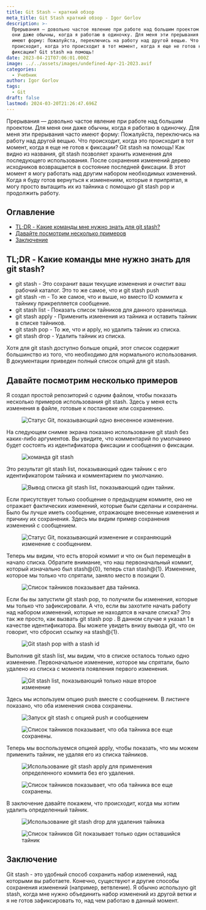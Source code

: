 ```yaml
---
title: Git Stash – краткий обзор
meta_title: Git Stash краткий обзор - Igor Gorlov
description: >-
  Прерывания — довольно частое явление при работе над большим проектом. Для меня
  они даже обычны, когда я работаю в одиночку. Для меня эти прерывания часто
  имеют форму: Пожалуйста, переключись на работу над другой вещью. Что
  происходит, когда это происходит в тот момент, когда я еще не готов к
  фиксации? Git stash на помощь! 
date: 2023-04-21T07:06:01.000Z
image: ../../assets/images/undefined-Apr-21-2023.avif
categories:
  - Учебник
author: Igor Gorlov
tags:
  - Git
draft: false
lastmod: 2024-03-20T21:26:47.696Z
---
```


Прерывания — довольно частое явление при работе над большим проектом. Для меня они даже обычны, когда я работаю в одиночку. Для меня эти прерывания часто имеют форму: Пожалуйста, переключись на работу над другой вещью. Что происходит, когда это происходит в тот момент, когда я еще не готов к фиксации? Git stash на помощь! Как видно из названия, git stash позволяет хранить изменения для последующего использования. После сохранения изменений дерево исходников возвращается в состояние последней фиксации. В этот момент я могу работать над другим набором необходимых изменений. Когда я буду готов вернуться к изменениям, которые я припрятал, я могу просто вытащить их из тайника с помощью git stash pop и продолжить работу.

<!-- wp:rank-math/toc-block {"title":"Оглавление","headings":[{"key":"bf8ad0c5-04fc-4ab6-b0ec-ed0688b5586a","content":"TL;DR - Какие команды мне нужно знать для git stash?","level":2,"link":"#tl-dr-какие-команды-мне-нужно-знать-для-git-stash","disable":false,"isUpdated":false,"isGeneratedLink":true},{"key":"56a808a9-aae0-4ff4-a581-4168444c5f7e","content":"Давайте посмотрим несколько примеров","level":2,"link":"#давайте-посмотрим-несколько-примеров","disable":false,"isUpdated":false,"isGeneratedLink":true},{"key":"59ee3e92-1d79-4a88-985f-a18d6831bba1","content":"Заключение","level":2,"link":"#заключение","disable":false,"isUpdated":false,"isGeneratedLink":true}],"listStyle":"ul"} -->
<div class="wp-block-rank-math-toc-block" id="rank-math-toc"><h2>Оглавление</h2><nav><ul><li class=""><a href="#tl-dr-какие-команды-мне-нужно-знать-для-git-stash">TL;DR - Какие команды мне нужно знать для git stash?</a></li><li class=""><a href="#давайте-посмотрим-несколько-примеров">Давайте посмотрим несколько примеров</a></li><li class=""><a href="#заключение">Заключение</a></li></ul></nav></div>
<!-- /wp:rank-math/toc-block -->

<h2 class="wp-block-heading" id="tl-dr-какие-команды-мне-нужно-знать-для-git-stash">TL;DR - Какие команды мне нужно знать для git stash?</h2>

<!-- wp:list -->
<ul><!-- wp:list-item -->
<li>git stash - Это сохранит ваши текущие изменения и очистит ваш рабочий каталог. Это то же самое, что и git stash push</li>
<!-- /wp:list-item -->

<!-- wp:list-item -->
<li>git stash -m - То же самое, что и выше, но вместо ID коммита к тайнику прикрепляется сообщение.</li>
<!-- /wp:list-item -->

<!-- wp:list-item -->
<li>git stash list - Показать список тайников для данного хранилища.</li>
<!-- /wp:list-item -->

<!-- wp:list-item -->
<li>git stash apply - Применить изменения из тайника и оставить тайник в списке тайников.</li>
<!-- /wp:list-item -->

<!-- wp:list-item -->
<li>git stash pop - То же, что и apply, но удалить тайник из списка.</li>
<!-- /wp:list-item -->

<!-- wp:list-item -->
<li>git stash drop - Удалить тайник из списка.</li>
<!-- /wp:list-item --></ul>
<!-- /wp:list -->

Хотя для git stash доступно больше опций, этот список содержит большинство из того, что необходимо для нормального использования. В документации приведен полный список опций для git stash.

<h2 class="wp-block-heading" id="давайте-посмотрим-несколько-примеров">Давайте посмотрим несколько примеров</h2>

Я создал простой репозиторий с одним файлом, чтобы показать несколько примеров использования git stash. Здесь у меня есть изменения в файле, готовые к постановке или сохранению.

<!-- wp:image -->
<figure class="wp-block-image"><img src="https://res.cloudinary.com/practicaldev/image/fetch/s--KwuHNPNO--/c_limit%2Cf_auto%2Cfl_progressive%2Cq_auto%2Cw_800/https://dev-to-uploads.s3.amazonaws.com/uploads/articles/4xxc3xyafhy3znew7b3b.png" alt="Статус Git, показывающий одно внесенное изменение."/></figure>
<!-- /wp:image -->

На следующем снимке экрана показано использование git stash без каких-либо аргументов. Вы увидите, что комментарий по умолчанию будет состоять из идентификатора фиксации и сообщения о фиксации.

<!-- wp:image -->
<figure class="wp-block-image"><img src="https://res.cloudinary.com/practicaldev/image/fetch/s--tclk_BgG--/c_limit%2Cf_auto%2Cfl_progressive%2Cq_auto%2Cw_800/https://dev-to-uploads.s3.amazonaws.com/uploads/articles/oa2133hw20hviorjxebk.png" alt="команда git stash"/></figure>
<!-- /wp:image -->

Это результат git stash list, показывающий один тайник с его идентификатором тайника и комментарием по умолчанию.

<!-- wp:image -->
<figure class="wp-block-image"><img src="https://res.cloudinary.com/practicaldev/image/fetch/s--xeTHBZko--/c_limit%2Cf_auto%2Cfl_progressive%2Cq_auto%2Cw_800/https://dev-to-uploads.s3.amazonaws.com/uploads/articles/vpr7pbla7bwurmraccll.png" alt="Вывод списка git stash list, показывающий один тайник."/></figure>
<!-- /wp:image -->

Если присутствует только сообщение о предыдущем коммите, оно не отражает фактических изменений, которые были сделаны и сохранены. Было бы лучше иметь сообщение, отражающее внесенные изменения и причину их сохранения. Здесь мы видим пример сохранения изменений с сообщением.

<!-- wp:image -->
<figure class="wp-block-image"><img src="https://res.cloudinary.com/practicaldev/image/fetch/s--ftcPOSUO--/c_limit%2Cf_auto%2Cfl_progressive%2Cq_auto%2Cw_800/https://dev-to-uploads.s3.amazonaws.com/uploads/articles/x6qhtpqiwt81tsrs64cw.png" alt="Статус Git, показывающий изменение и сохраняющий изменение с сообщением."/></figure>
<!-- /wp:image -->

Теперь мы видим, что есть второй коммит и что он был перемещён в начало списка. Обратите внимание, что наш первоначальный коммит, который изначально был stash@{0}, теперь стал stash@{1}. Изменение, которое мы только что спрятали, заняло место в позиции 0.

<!-- wp:image -->
<figure class="wp-block-image"><img src="https://res.cloudinary.com/practicaldev/image/fetch/s--ano5TcoI--/c_limit%2Cf_auto%2Cfl_progressive%2Cq_auto%2Cw_800/https://dev-to-uploads.s3.amazonaws.com/uploads/articles/p2nj4kmaxv0aqwym3plq.png" alt="Список тайников показывает два тайника."/></figure>
<!-- /wp:image -->

Если бы вы запустили git stash pop, то получили бы изменения, которые мы только что зафиксировали. А что, если вы захотите начать работу над набором изменений, которые не находятся в начале списка? Это так же просто, как вызвать git stash pop . В данном случае я указал 1 в качестве идентификатора. Вы можете увидеть внизу вывода git, что он говорит, что сбросил ссылку на stash@{1}.

<!-- wp:image -->
<figure class="wp-block-image"><img src="https://res.cloudinary.com/practicaldev/image/fetch/s--nLxe3klP--/c_limit%2Cf_auto%2Cfl_progressive%2Cq_auto%2Cw_800/https://dev-to-uploads.s3.amazonaws.com/uploads/articles/h2anan3ogphyi86ifrk4.png" alt="Git stash pop with a stash id"/></figure>
<!-- /wp:image -->

Выполнив git stash list, мы видим, что в списке осталось только одно изменение. Первоначальное изменение, которое мы спрятали, было удалено из списка с момента появления первого изменения.

<!-- wp:image -->
<figure class="wp-block-image"><img src="https://res.cloudinary.com/practicaldev/image/fetch/s--NwVyDdQK--/c_limit%2Cf_auto%2Cfl_progressive%2Cq_auto%2Cw_800/https://dev-to-uploads.s3.amazonaws.com/uploads/articles/8b4le456w8zxg142lxm5.png" alt="Git stash list, показывающий только наше второе изменение"/></figure>
<!-- /wp:image -->

Здесь мы используем опцию push вместе с сообщением. В листинге показано, что оба изменения снова сохранены.

<!-- wp:image -->
<figure class="wp-block-image"><img src="https://res.cloudinary.com/practicaldev/image/fetch/s--vYhWEvYC--/c_limit%2Cf_auto%2Cfl_progressive%2Cq_auto%2Cw_800/https://dev-to-uploads.s3.amazonaws.com/uploads/articles/gx0z1r13534l76oq03j6.png" alt="Запуск git stash с опцией push и сообщением"/></figure>
<!-- /wp:image -->

<!-- wp:image -->
<figure class="wp-block-image"><img src="https://res.cloudinary.com/practicaldev/image/fetch/s--lrCUPDp7--/c_limit%2Cf_auto%2Cfl_progressive%2Cq_auto%2Cw_800/https://dev-to-uploads.s3.amazonaws.com/uploads/articles/b9oos6tcnbrfghk72g0u.png" alt="Список тайников показывает, что оба тайника все еще сохранены."/></figure>
<!-- /wp:image -->

Теперь мы воспользуемся опцией apply, чтобы показать, что мы можем применить тайник, не удаляя его из списка тайников.

<!-- wp:image -->
<figure class="wp-block-image"><img src="https://res.cloudinary.com/practicaldev/image/fetch/s--dXuRSZkN--/c_limit%2Cf_auto%2Cfl_progressive%2Cq_auto%2Cw_800/https://dev-to-uploads.s3.amazonaws.com/uploads/articles/vs6bobbspzygotj5nqnp.png" alt="Использование git stash apply для применения определенного коммита без его удаления."/></figure>
<!-- /wp:image -->

<!-- wp:image -->
<figure class="wp-block-image"><img src="https://res.cloudinary.com/practicaldev/image/fetch/s--C7Ol0znk--/c_limit%2Cf_auto%2Cfl_progressive%2Cq_auto%2Cw_800/https://dev-to-uploads.s3.amazonaws.com/uploads/articles/bo8kefn3q79o9c0k4zsk.png" alt="Список тайников показывает, что оба тайника все еще сохранены."/></figure>
<!-- /wp:image -->

В заключение давайте покажем, что происходит, когда мы хотим удалить определенный тайник.

<!-- wp:image -->
<figure class="wp-block-image"><img src="https://res.cloudinary.com/practicaldev/image/fetch/s--hYiYWmUy--/c_limit%2Cf_auto%2Cfl_progressive%2Cq_auto%2Cw_800/https://dev-to-uploads.s3.amazonaws.com/uploads/articles/wrtuetxou320xd2r356x.png" alt="Использование git stash drop для удаления тайника"/></figure>
<!-- /wp:image -->

<!-- wp:image -->
<figure class="wp-block-image"><img src="https://res.cloudinary.com/practicaldev/image/fetch/s--maZkE_wm--/c_limit%2Cf_auto%2Cfl_progressive%2Cq_auto%2Cw_800/https://dev-to-uploads.s3.amazonaws.com/uploads/articles/yqm0as8eyibyp93dzh7g.png" alt="Список тайников Git показывает только один оставшийся тайник"/></figure>
<!-- /wp:image -->

<h2 class="wp-block-heading" id="заключение">Заключение</h2>

Git stash - это удобный способ сохранить набор изменений, над которыми вы работаете. Конечно, существуют и другие способы сохранения изменений (например, ветвление). Я обычно использую git stash, когда мне нужно объединить набор изменений из другой ветки и я не готов зафиксировать то, над чем работаю в данный момент.

<!-- wp:acf/acf-donate {"id":"block_64678dc93985f","name":"acf/acf-donate","data":{"title":"Задонатить на поддержку!","_title":"field_646b621e8617c","list_0_name":"Donatepay","_list_0_name":"field_646b623e8617e","list_0_url":"https://new.donatepay.ru/@1117856","_list_0_url":"field_646b62528617f","list_0_address":"","_list_0_address":"field_646b625d86180","list_1_name":"Donationalerts","_list_1_name":"field_646b623e8617e","list_1_url":"https://www.donationalerts.com/c/woorg_","_list_1_url":"field_646b62528617f","list_1_address":"","_list_1_address":"field_646b625d86180","list_2_name":"USDT (TRC20)","_list_2_name":"field_646b623e8617e","list_2_url":"","_list_2_url":"field_646b62528617f","list_2_address":"TR121HxpTDF71TMm9idZkBaZxnjSMcCPWj","_list_2_address":"field_646b625d86180","list_3_name":"ETH","_list_3_name":"field_646b623e8617e","list_3_url":"","_list_3_url":"field_646b62528617f","list_3_address":"0x442721192987047eDeEC69Ca1D4c706f9Adb16B3","_list_3_address":"field_646b625d86180","list_4_name":"BTC","_list_4_name":"field_646b623e8617e","list_4_url":"","_list_4_url":"field_646b62528617f","list_4_address":"36dLKv5uRozphSQa55w2XgsF42AugPu2QT","_list_4_address":"field_646b625d86180","list":5,"_list":"field_646b62308617d"},"align":"","mode":"edit"} /-->
